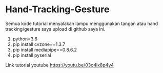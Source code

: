 # Hand-Tracking-Gesture

Semua kode tutorial menyalakan lampu menggunakan tangan atau hand tracking/gesture saya upload di github saya ini.

1. python=3.6
2. pip install cvzone==1.3.7  
3. pip install mediapipe==0.8.6.2
4. pip install pyserial

Link tutorial youtube https://youtu.be/03o4lx8p4y4
